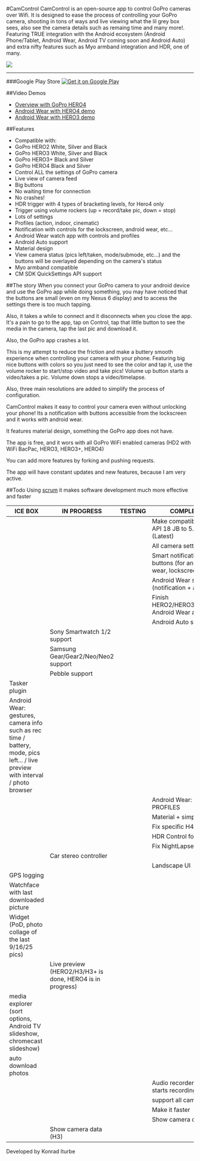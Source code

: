 #CamControl
CamControl is an open-source app to control GoPro cameras over Wifi. It is designed to ease the process of controlling your GoPro camera, shooting in tons of ways and live viewing what the lil grey box sees, also see the camera details such as remaing time and many more!. Featuring TRUE integration with the Android ecosystem (Android Phone/Tablet, Android Wear, Android TV coming soon and Android Auto) and extra nifty features such as Myo armband integration and HDR, one of many.

![](http://i.imgur.com/Tov2upX.png?1)

---
###Google Play Store
<a href="https://play.google.com/store/apps/details?id=com.chernowii.hero4">
  <img alt="Get it on Google Play"
       src="https://developer.android.com/images/brand/en_generic_rgb_wo_60.png" />
</a>

##Video Demos
- [Overview with GoPro HERO4](https://vimeo.com/135391928)
- [Android Wear with HERO4 demo](https://vimeo.com/127370489)
- [Android Wear with HERO3 demo](https://vimeo.com/127999890)

##Features
* Compatible with:
 * GoPro HERO2 White, Silver and Black
 * GoPro HERO3 White, Silver and Black
 * GoPro HERO3+ Black and Silver
 * GoPro HERO4 Black and Silver
* Control ALL the settings of GoPro camera
* Live view of camera feed
* Big buttons
* No waiting time for connection
* No crashes!
* HDR trigger with 4 types of bracketing levels, for Hero4 only
* Trigger using volume rockers (up = record/take pic, down = stop)
* Lots of settings
* Profiles (action, indoor, cinematic)
* Notification with controls for the lockscreen, android wear, etc...
* Android Wear watch app with controls and profiles
* Android Auto support
* Material design
* View camera status (pics left/taken, mode/submode, etc...) and the buttons will be overlayed depending on the camera's status 
* Myo armband compatible
* CM SDK QuickSettings API support

##The story
When you connect your GoPro camera to your android device and use the GoPro app while doing something, you may have noticed that the buttons are small (even on my Nexus 6 display) and to access the settings there is too much tapping.

Also, it takes a while to connect and it disconnects when you close the app. It's a pain to go to the app, tap on Control, tap that little button to see the media in the camera, tap the last pic and download it. 

Also, the GoPro app crashes a lot.

This is my attempt to reduce the friction and make a buttery smooth experience when controlling your camera with your phone. Featuring big nice buttons with colors so you just need to see the color and tap it, use the volume rocker to start/stop video and take pics! Volume up button starts a video/takes a pic. Volume down stops a video/timelapse.

Also, three main resolutions are added to simplify the process of configuration.

CamControl makes it easy to control your camera even without unlocking your phone! Its a notification with buttons accessible from the lockscreen and it works with android wear.

It features material design, something the GoPro app does not have.

The app is free, and it wors with all GoPro WiFi enabled cameras (HD2 with WiFi BacPac, HERO3, HERO3+, HERO4)

You can add more features by forking and pushing requests.

The app will have constant updates and new features, because I am very active.

##Todo
Using [scrum](https://www.youtube.com/watch?v=oyVksFviJVE) it makes software development much more effective and faster

| ICE BOX             | IN PROGRESS          | TESTING             | COMPLETE           |
|-------------------- |----------------------|---------------------|--------------------|
|  |  |  | Make compatible from API 18 JB to 5.1 (Latest)  |
|                     |                      |                     | All camera settings |
|  |  |   |   Smart notification with buttons (for android wear, lockscreen, etc...) |
|  |  |   |   Android Wear support (notification + app)|
|  |  |   |  Finish HERO2/HERO3/HERO3+ Android Wear app |
|  |  |   |   Android Auto support |
|  | Sony Smartwatch 1/2 support |   |    |
|  | Samsung Gear/Gear2/Neo/Neo2 support |   |  |
|  | Pebble support |   |  |
| Tasker plugin |  |   |   |
| Android Wear: gestures, camera info such as rec time / battery, mode, pics left... / live preview with interval / photo browser |  |   |   |
| | | | Android Wear: PROFILES |
|                     |                      |                      | Material + simple UI |
|                     |  |                    |             Fix specific H4 modes          |
|   |   |  | HDR Control for Hero4  |
|                     |                       |                    | Fix NightLapse         |
|  |   Car stereo controller |    |  |
|         |  | |  Landscape UI       |
| GPS logging |    |     |     |
| Watchface with last downloaded picture |    |     |     |
| Widget (PoD, photo collage of the last 9/16/25 pics) |    |     |     |
|  |  Live preview (HERO2/H3/H3+ is done, HERO4 is in progress)  |     |     |
| media explorer (sort options, Android TV slideshow, chromecast slideshow)|    |    |      |
| auto download photos |    |    |    |
|  |   |   | Audio recorder when it starts recording   |
|       |  | | support all cameras | 
|           |             |            | Make it faster |
|  |         |        |     Show camera data (H4)            |
|  |  Show camera data (H3)  |        |       |


Developed by Konrad Iturbe
